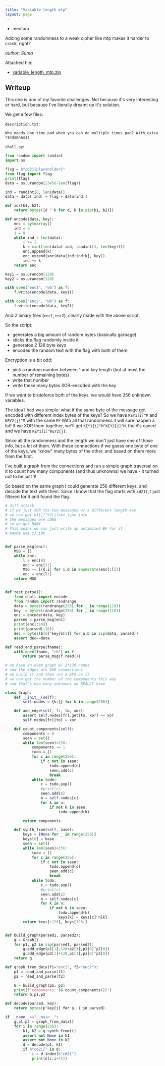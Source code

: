 ```yaml
---
title: "Variable length mtp"
layout: page
---
```


- medium

Adding some randomness to a weak cipher like mtp makes it harder to crack, right?

_author: Suma_

Attached file:
- [variable_length_mtp.zip](variable_length_mtp.zip)

## Writeup

This one is one of my favorite challenges. Not because it's very interesting or hard, but because I've literally dreamt up it's solution.

We get a few files:

`description.txt`:
```
Who needs one time pad when you can do multiple times pad? With extra randomness!
```

`chall.py`:
```python
from random import randint
import os

flag = b"cd21{placeholder}"
from flag import flag
print(flag)
data = os.urandom(23456-len(flag))

ind = randint(0, len(data))
data = data[:ind] + flag + data[ind:]

def xor(b1, b2):
    return bytes([d ^ k for d, k in zip(b1, b2)])

def encode(data, key):
    enc = bytearray()
    ind = 0
    i = 0
    while ind < len(data):
        i += 1
        k = min([len(data)-ind, randint(1, len(key))])
        enc.append(k)
        enc.extend(xor(data[ind:ind+k], key))
        ind += k
    return enc

key1 = os.urandom(128)
key2 = os.urandom(128)

with open("enc1", "wb") as f:
    f.write(encode(data, key1))

with open("enc2", "wb") as f:
    f.write(encode(data, key2)) 
```
And 2 binary files (`enc1`, `enc2`), clearly made with the above script.

So the script:
- generates a big amount of random bytes (basically garbage)
- sticks the flag randomly inside it
- generates 2 128 byte keys
- encodes the random text with the flag with both of them

Encryption is a bit odd:
- pick a random number between 1 and key length (but at most the number of remaining bytes)
- write that number
- write these many bytes XOR-encoded with the key

If we want to bruteforce both of the keys, we would have 256 unknown variables.

The idea I had was simple: what if the same byte of the message got encoded with different index bytes of the keys? So we have `KEY1[i]^M` and `KEY2[j]^M` with the same `M`? With all that randomness it will sure happen a lot! If we XOR them together, we'll get `KEY1[i]^M^KEY2[j]^M`, the `M`'s cancel and we have `KEY1[i]^KEY2[j]`.

Since all the randomness and the length we don't just have one of those info, but a lot of them. With these connections if we guess one byte of one of the keys, we "know" many bytes of the other, and based on them more from the first.

I've built a graph from the connections and ran a simple graph traversal on it to count how many components (and thus unknowns) we have - it turned out to be just 1!

So based on the same graph I could generate 256 different keys, and decode the text with them. Since I know that the flag starts with `cd21{`, I just filtered for it and found the flag.

```python
# diff attack
# if we just XOR the two messages w/ a different length key
# we can get k1[i]^k2[j]=xx type info
# the messages are LONG
# so we get MANY
# this means we can just write an optimized BF for it
# maybe use z3 idk


def parse_msg(enc):
    MSG = []
    while enc:
        l = enc[0]
        enc = enc[1:]
        MSG += [(d,i) for i,d in enumerate(enc[:l])]
        enc = enc[l:]
    return MSG


def test_parse():
    from chall import encode
    from random import randrange
    data = bytes(randrange(256) for _ in range(128))
    key  = bytes(randrange(256) for _ in range(128))
    enc = encode(data, key)
    parsed = parse_msg(enc)
    print(enc[:10])
    print(parsed[:10])
    dec = bytes(b[0]^key[b[1]] for a,b in zip(data, parsed))
    assert dec==data

def read_and_parse(fname):
    with open(fname, "rb") as f:
        return parse_msg(f.read())

# we have an even graph w/ 2*128 nodes
# and the edges are XOR connections
# we build it and then run a BFS on it
# we can get the number of the components this way
# and that's how many unknowns we REALLY have

class Graph:
    def __init__(self):
        self.nodes = {k:{} for k in range(256)}

    def add_edge(self, fr, to, xor):
        assert self.nodes[fr].get(to, xor) == xor
        self.nodes[fr][to] = xor

    def count_components(self):
        components = 0
        seen = set()
        while len(seen)<256:
            components += 1
            todo = []
            for c in range(256):
                if c not in seen:
                    todo.append(c)
                    seen.add(c)
                    break
            while todo:
                c = todo.pop()
                #print(c)
                seen.add(c)
                n = self.nodes[c]
                for k in n:
                    if not k in seen:
                        todo.append(k)

        return components

    def synth_from(self, base):
        keys = [None for _ in range(256)]
        keys[0] = base
        seen = set()
        while len(seen)<256:
            todo = []
            for c in range(256):
                if c not in seen:
                    todo.append(c)
                    seen.add(c)
                    break
            while todo:
                c = todo.pop()
                #print(c)
                seen.add(c)
                n = self.nodes[c]
                for k in n:
                    if not k in seen:
                        todo.append(k)
                        keys[k] = keys[c]^n[k]
        return keys[:128], keys[128:]


def build_graph(parsed1, parsed2):
    g = Graph()
    for p1, p2 in zip(parsed1, parsed2):
        g.add_edge(p1[1],128+p2[1],p1[0]^p2[0])
        g.add_edge(p2[1]+128,p1[1],p1[0]^p2[0])
    return g

def graph_from_data(f1="enc1", f2="enc2"):
    p1 = read_and_parse(f1)
    p2 = read_and_parse(f2)

    G = build_graph(p1, p2)
    print(f"Components: {G.count_components()}")
    return G,p1,p2

def decode(parsed, key):
    return bytes(p^key[i] for p, i in parsed)

if __name__=="__main__":
    g,p1,p2 = graph_from_data()
    for i in range(256):
        k1, k2 = g.synth_from(i)
        assert not None in k1
        assert not None in k2
        d = decode(p1, k1)
        if b"cd21{" in d:
            i = d.index(b"cd21")
            print(d[i:i+75])
```